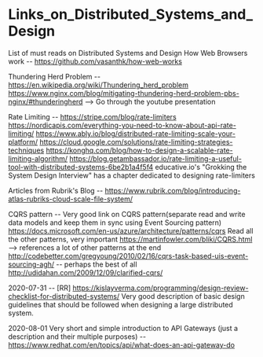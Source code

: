 # Links_on_Distributed_Systems_and_Design
List of must reads on Distributed Systems and Design
How Web Browsers work -- https://github.com/vasanthk/how-web-works

Thundering Herd Problem --
https://en.wikipedia.org/wiki/Thundering_herd_problem
https://www.nginx.com/blog/mitigating-thundering-herd-problem-pbs-nginx/#thunderingherd  --> Go through the youtube presentation

Rate Limiting --
https://stripe.com/blog/rate-limiters
https://nordicapis.com/everything-you-need-to-know-about-api-rate-limiting/
https://www.ably.io/blog/distributed-rate-limiting-scale-your-platform/
https://cloud.google.com/solutions/rate-limiting-strategies-techniques
https://konghq.com/blog/how-to-design-a-scalable-rate-limiting-algorithm/
https://blog.getambassador.io/rate-limiting-a-useful-tool-with-distributed-systems-6be2b1a4f5f4
educative.io's "Grokking the System Design Interview" has a chapter dedicated to designing rate-limiters

Articles from Rubrik's Blog --
https://www.rubrik.com/blog/introducing-atlas-rubriks-cloud-scale-file-system/

CQRS pattern --
Very good link on CQRS pattern(separate read and write data models and keep them in sync using Event Sourcing pattern)
https://docs.microsoft.com/en-us/azure/architecture/patterns/cqrs
Read all the other patterns, very important
https://martinfowler.com/bliki/CQRS.html --> references a lot of other patterns at the end
http://codebetter.com/gregyoung/2010/02/16/cqrs-task-based-uis-event-sourcing-agh/ -- perhaps the best of all
http://udidahan.com/2009/12/09/clarified-cqrs/

2020-07-31 --
[RR] https://kislayverma.com/programming/design-review-checklist-for-distributed-systems/
Very good description of basic design guidelines that should be followed when designing a large distributed system. 

2020-08-01
Very short and simple introduction to API Gateways (just a description and their multiple purposes) -- 
https://www.redhat.com/en/topics/api/what-does-an-api-gateway-do
